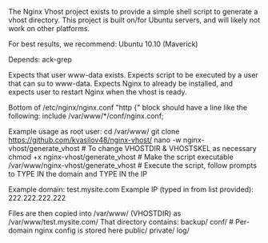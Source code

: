 The Nginx Vhost project exists to provide a simple shell script to generate a vhost directory.
This project is built on/for Ubuntu servers, and will likely not work on other platforms.

For best results, we recommend:
Ubuntu 10.10 (Maverick)

Depends:
ack-grep

Expects that user www-data exists.
Expects script to be executed by a user that can su to www-data.
Expects Nginx to already be installed, and expects user to restart Nginx when the vhost is ready.

Bottom of /etc/nginx/nginx.conf "http {" block should have a line like the following:
    include /var/www/*/conf/nginx.conf;


Example usage as root user:
 cd /var/www/
 git clone https://github.com/kvasilov48/nginx-vhost/
 nano -w nginx-vhost/generate_vhost # To change VHOSTDIR & VHOSTSKEL as necessary
 chmod +x nginx-vhost/generate_vhost # Make the script executable
 /var/www/nginx-vhost/generate_vhost # Execute the script, follow prompts to TYPE IN the domain and TYPE IN the IP


Example domain: test.mysite.com
Example IP (typed in from list provided): 222.222.222.222

Files are then copied into /var/www/ (VHOSTDIR) as /var/www/test.mysite.com/
That directory contains:
backup/
conf/     # Per-domain nginx config is stored here
public/
private/
log/
